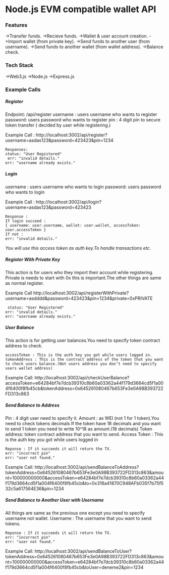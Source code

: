 # Node.js EVM compatible wallet API
### Features
->Transfer funds.
->Recieve funds.
->Wallet & user account creation.
->Import wallet (from private key).
->Send funds to another user (from username).
->Send funds to another wallet (from wallet address).
->Balance check.

### Tech Stack
->Web3.js
->Node.js
->Express.js

### Example Calls

##### Register

Endpoint: /api/register
username : users username who wants to register
password: users password who wants to register
pin : 4 digit pin to secure token transfer ( decided by user while registering.)

Example Call : http://localhost:3002/api/register?username=asdas123&password=423423&pin=1234

    Responses:
    status: "User Registered" 
     err: "invalid details."
    err: "username already exists." 

##### Login
username : users username who wants to login
password: users password who wants to login

Example Call :  http://localhost:3002/api/login?username=asdas123&password=423423

    Response : 
    If login succeed : 
    { username: user.username, wallet: user.wallet, accessToken: user.accessToken }
    If not :
    err: "invalid details."

*You will use this access token as auth key.To handle transactions etc.*

##### Register With Private Key
This action is for users who they import their account while registering.
Private is needs to start with 0x this is important.The other things are same as normal register.

Example Call http://localhost:3002/api/registerWithPrivate?username=asdddd&password=423423&pin=1234&private=0xPRIVATE

     status: "User Registered"
    err: "invalid details." 
    err: "username already exists." 

##### User Balance
This action is for getting user balances.You need to specify token contract address to check.

    accessToken : This is the auth key you got while users logged in.
    tokenAddress : This is the contract address of the token that you want to check users balance.(Not users address you don’t need to specify users wallet address)

Example Call:
http://localhost:3002/api/checkUserBalance?accessToken=e64284bf7e7dcb39310c8b60a03362a44f179d3664cd5f1a004f6400f8fb45cb&tokenAddress=0x645261080467b653Fe3e0A98B393722FD313c863

##### Send Balance to Address


Pin : 4 digit user need to specify it.
Amount : as WEI (not 1 for 1 token).You need to check tokens decimals If the token have 18 decimals and you want to send 1 token you need to write 10^18 as amount.(18 decimals)
Token address: token contract address that you want to send.
Access Token : This is the auth key you got while users logged in

    Reponse : If it succeeds it will return the TX.
    err: "incorrect pin" 
    err: "user not found."

Example Call:
http://localhost:3002/api/sendBalanceToAddress?tokenAddress=0x645261080467b653Fe3e0A98B393722FD313c863&amount=100000000000&accessToken=e64284bf7e7dcb39310c8b60a03362a44f179d3664cd5f1a004f6400f8fb45cb&to=0x318a41870C948AFb035f7b75f532c5a617564E36&pin=1234


##### Send Balance to Another User with Username
All things are same as the previous one except you need to specify username not wallet.
Username : The username that you want to send tokens.

    Reponse : If it succeeds it will return the TX.
    err: "incorrect pin" 
    err: "user not found."

Example Call:
http://localhost:3002/api/sendBalanceToUser?tokenAddress=0x645261080467b653Fe3e0A98B393722FD313c863&amount=100000000000&accessToken=e64284bf7e7dcb39310c8b60a03362a44f179d3664cd5f1a004f6400f8fb45cb&toUser=deneme2&pin=1234








